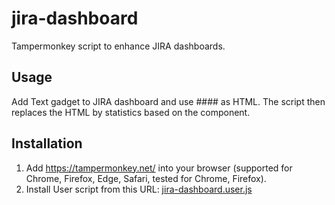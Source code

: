 # jira-dashboard
Tampermonkey script to enhance JIRA dashboards.

## Usage
Add Text gadget to JIRA dashboard and use ##<component code>## as HTML. The script then replaces the HTML by statistics based on the component.

## Installation
1. Add https://tampermonkey.net/ into your browser (supported for Chrome, Firefox, Edge, Safari, tested for Chrome, Firefox).
2. Install User script from this URL: [jira-dashboard.user.js](https://github.com/pavel-zeman/jira-dashboard/raw/master/jira-dashboard.user.js)

